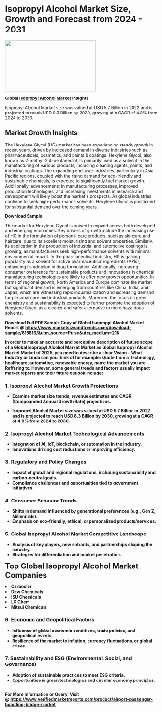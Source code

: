 <H1>Isopropyl Alcohol Market Size, Growth and Forecast from 2024 - 2031</H1><img class="aligncenter size-medium wp-image-584254" src="https://thirdeyenews.in/wp-content/uploads/2024/09/Global-Market-Research-300x168.jpeg" alt="" width="300" height="168" /><p><strong>Global&nbsp;<a href="https://www.marketsizeandtrends.com/download-sample/615816/&amp;utm_source=Pulse&amp;utm_medium=218">Isopropyl Alcohol Market</a> Insights</strong></p><p>Isopropyl Alcohol Market size was valued at USD 5.7 Billion in 2022 and is projected to reach USD 8.3 Billion by 2030, growing at a CAGR of 4.8% from 2024 to 2030.</p><p><h2>Market Growth Insights</h2> <p>The Hexylene Glycol (HG) market has been experiencing steady growth in recent years, driven by increased demand in diverse industries such as pharmaceuticals, cosmetics, and paints & coatings. Hexylene Glycol, also known as 2-methyl-2,4-pentanediol, is primarily used as a solvent in the manufacturing of various products, including cleaning agents, paints, and industrial coatings. The expanding end-user industries, particularly in Asia-Pacific regions, coupled with the rising demand for eco-friendly and sustainable chemicals, is expected to significantly fuel market growth. Additionally, advancements in manufacturing processes, improved production technologies, and increasing investments in research and development will likely boost the market's prospects. As global industries continue to seek high-performance solvents, Hexylene Glycol is positioned for substantial demand over the coming years.</p> <p><strong>Download Sample</strong></p> <p>The market for Hexylene Glycol is poised to expand across both developed and emerging economies. Key drivers of growth include the increasing use of HG in the formulation of personal care products, such as skincare and haircare, due to its excellent moisturizing and solvent properties. Similarly, its application in the production of industrial and automotive coatings is growing, as manufacturers seek high-performance solvents with minimal environmental impact. In the pharmaceutical industry, HG is gaining popularity as a solvent for active pharmaceutical ingredients (APIs), enhancing its adoption in drug formulation. Additionally, increasing consumer preference for sustainable products and innovations in chemical manufacturing technologies are likely to offer new growth opportunities. In terms of regional growth, North America and Europe dominate the market but significant demand is emerging from countries like China, India, and Japan, which are witnessing rapid industrialization and increasing demand for personal care and industrial products. Moreover, the focus on green chemistry and sustainability is expected to further promote the adoption of Hexylene Glycol as a cleaner and safer alternative to more hazardous solvents.</p> <p><strong></p><p><span class=""><strong>Download Full PDF Sample Copy of Global Isopropyl Alcohol Market Report</strong> @ <a href="https://www.marketsizeandtrends.com/download-sample/615816/&amp;utm_source=Pulse&amp;utm_medium=218" target="_blank">https://www.marketsizeandtrends.com/download-sample/615816/&amp;utm_source=Pulse&amp;utm_medium=218</a></span></p><p>In order to make an accurate and perceptive description of future scope of a Global&nbsp;Isopropyl Alcohol Market Market as Global&nbsp;Isopropyl Alcohol Market Market of 2025, you need to describe a clear Vision &ndash; What Industry or Linda can you think of for example: Quote from a Technology, healthcare, automotive, renewable energy, name the market you are Reffering to. However, some general trends and factors usually impact market reports and their future outlook include:</p><h3>1.&nbsp;<strong>Isopropyl Alcohol Market Growth Projections</strong></h3><ul><li>Examine market size trends, revenue estimates and CAGR (Compounded Annual Growth Rate) projections.</li><li><p>Isopropyl Alcohol Market size was valued at USD 5.7 Billion in 2022 and is projected to reach USD 8.3 Billion by 2030, growing at a CAGR of 4.8% from 2024 to 2030.</p></li></ul><h3>2.&nbsp;<strong>Isopropyl Alcohol Market Technological Advancements</strong></h3><ul><li>Integration of AI, IoT, blockchain, or automation in the industry.</li><li>Innovations driving cost reductions or improving efficiency.</li></ul><h3>3.&nbsp;<strong>Regulatory and Policy Changes</strong></h3><ul><li>Impact of global and regional regulations, including sustainability and carbon-neutral goals.</li><li>Compliance challenges and opportunities tied to government initiatives.</li></ul><h3>4.&nbsp;<strong>Consumer Behavior Trends</strong></h3><ul><li>Shifts in demand influenced by generational preferences (e.g., Gen Z, Millennials).</li><li>Emphasis on eco-friendly, ethical, or personalized products/services.</li></ul><h3>5.&nbsp;<strong>Global Isopropyl Alcohol Market Competitive Landscape</strong></h3><ul><li>Analysis of key players, new entrants, and partnerships shaping the industry.</li><li>Strategies for differentiation and market penetration.</li></ul><p data-pm-slice="1 1 []"><span style="color: inherit; font-family: inherit; font-size: 25px;">Top Global Isopropyl Alcohol Market Companies</span></p><div class="" data-test-id=""><p><li>Carboclor</li><li> Dow Chemicals</li><li> ISU Chemicals</li><li> LG Chem</li><li> Mitsui Chemicals</li></p></div><h3>6.&nbsp;<strong>Economic and Geopolitical Factors</strong></h3><ul><li>Influence of global economic conditions, trade policies, and geopolitical events.</li><li>Resilience of the market to inflation, currency fluctuations, or global crises.</li></ul><h3>7.&nbsp;<strong>Sustainability and ESG (Environmental, Social, and Governance)</strong></h3><ul><li>Adoption of sustainable practices to meet ESG criteria.</li><li>Opportunities in green technologies and circular economy principles.</li></ul><h2><strong style="font-size: 14px;">For More Information or Query, Visit @&nbsp;</strong><a style="background-color: #ffffff; font-size: 14px;" href="https://www.marketsizeandtrends.com/report/isopropyl-alcohol-market/" target="_blank">https://www.verifiedmarketreports.com/product/airport-passenger-boarding-bridge-market</a></h2>
